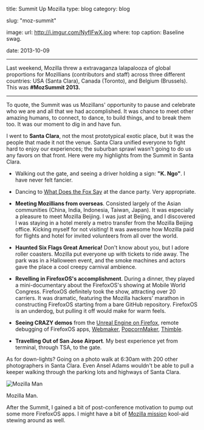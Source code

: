 title: Summit Up Mozilla
type: blog
category: blog

slug: "moz-summit"

image:
    url: http://i.imgur.com/NyfIFwX.jpg
    where: top
    caption: Baseline swag.

date: 2013-10-09

---

Last weekend, Mozilla threw a extravaganza lalapalooza of global proportions
for Mozillians (contributors and staff) across three different countries: USA
(Santa Clara), Canada (Toronto), and Belgium (Brussels). This was **#MozSummit
2013.**

---

To quote, the Summit was us Mozillans' opportunity to pause and celebrate who
we are and all that we had accomplished. It was chance to meet other amazing
humans, to connect, to dance, to build things, and to break them too. It was
our moment to dig in and have fun.

I went to **Santa Clara**, not the most prototypical exotic place, but it was
the people that made it not the venue. Santa Clara unified everyone to fight
hard to enjoy our experiences; the suburban sprawl wasn't going to do us any
favors on that front. Here were my highlights from the Summit in Santa Clara.

- Walking out the gate, and seeing a driver holding a sign: **"K. Ngo"**. I
have never felt fancier.

- Dancing to [What Does the Fox Say](http://www.youtube.com/watch?v=jofNR_WkoCE)
at the dance party. Very appropriate.

- **Meeting Mozillians from overseas**. Consisted largely of the
Asian communities (China, India, Indonesia, Taiwan, Japan). It was especially a
pleasure to meet Mozilla Beijing. I was just at Beijing, and I discovered I was
staying in a hotel merely a metro transfer from the Mozilla Beijing office.
Kicking myself for not visiting! It was awesome how Mozilla paid for flights
and hotel for invited volunteers from all over the world.

- **Haunted Six Flags Great America!** Don't know about you, but I adore roller
coasters. Mozilla put everyone up with tickets to ride away. The park was
in a Halloween event, and the smoke machines and actors gave the place a cool
creepy carnival ambience.

- **Revelling in FirefoxOS's accomplishment**. During a dinner, they played
a mini-documentary about the FirefoxOS's showing at Mobile World Congress.
FirefoxOS definitely took the show, attracting over 20 carriers. It was
dramatic, featuring the Mozilla hackers' marathon in constructing FirefoxOS
starting from a bare GitHub repository. FirefoxOS is an underdog, but pulling
it off would make for warm feels.

- **Seeing CRAZY demos** from the [Unreal Engine on
  Firefox](http://www.unrealengine.com/html5/), remote debugging of FirefoxOS
apps, [Webmaker](http://webmaker.org),
[PopcornMaker](http://popcorn.webmaker.org),
[Thimble](http://thimble.webmaker.org).

- **Travelling Out of San Jose Airport**. My best experience yet from terminal,
through TSA, to the gate.

As for down-lights? Going on a photo walk at 6:30am with 200 other
photographers in Santa Clara. Even Ansel Adams wouldn't be able to pull a
keeper walking through the parking lots and highways of Santa Clara.

 ![Mozilla Man](http://i.imgur.com/RWnAn2o.jpg)
<div class="page-caption"><span>
Mozilla Man.
</span></div>

After the Summit, I gained a bit of post-conference motivation to
pump out some more FirefoxOS apps. I might have a bit of [Mozilla
mission](http://www.mozilla.org/en-US/mission/) kool-aid stewing
around as well.
